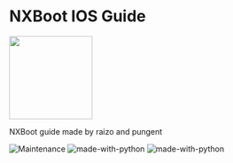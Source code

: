 # NXBoot IOS Guide
<img src="https://raw.githubusercontent.com/iraizo/nxboot-ios-guide/master/content/images/guide-icon.png" height="150" width="150">




NXBoot guide made by raizo and pungent 

![Maintenance](https://img.shields.io/badge/Maintained%3F-yes-green.svg)
![made-with-python](https://img.shields.io/badge/Made%20with-HTML-1f425f.svg)
![made-with-python](https://img.shields.io/badge/Made%20with-CSS-1f425f.svg)
